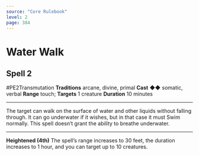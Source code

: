 ```yaml
---
source: "Core Rulebook"
level: 2
page: 384
---
```


# Water Walk
## Spell 2
#PE2Transmutation 
**Traditions** arcane, divine, primal
**Cast** ◆◆ somatic, verbal
**Range** touch; **Targets** 1 creature
**Duration** 10 minutes

-----
The target can walk on the surface of water and other liquids without falling through. It can go underwater if it wishes, but in that case it must Swim normally. This spell doesn’t grant the ability to breathe underwater.

---
**Heightened (4th)** The spell’s range increases to 30 feet, the duration increases to 1 hour, and you can target up to 10 creatures.